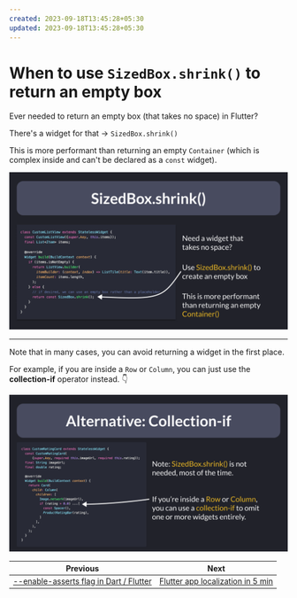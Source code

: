 ```yaml
---
created: 2023-09-18T13:45:28+05:30
updated: 2023-09-18T13:45:28+05:30
---
```

# When to use `SizedBox.shrink()` to return an empty box

Ever needed to return an empty box (that takes no space) in Flutter?

There's a widget for that → `SizedBox.shrink()`

This is more performant than returning an empty `Container` (which is complex inside and can't be declared as a `const` widget).

![](069.1-sizedbox-shrink.png)

---

Note that in many cases, you can avoid returning a widget in the first place.

For example, if you are inside a `Row` or `Column`, you can just use the **collection-if** operator instead. 👇

![](069.2-collection-if.png)
 

| Previous | Next |
| -------- | ---- |
| [--enable-asserts flag in Dart / Flutter](../0068-enable-asserts-flag/index.md) | [Flutter app localization in 5 min](../0070-localizations/index.md) |
